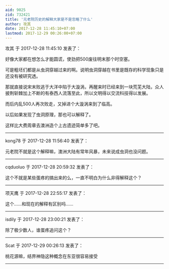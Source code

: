 ```yaml
---
aid: 9025
zid: 732421
title: '元老院历史的解释大家是不是忽略了什么'
author: 攻其
date: 2017-12-28 11:45:10+07:00
lastmod: 2017-12-29 00:26:00+07:00
---
```


攻其 于 2017-12-28 11:45:10 发表了：

好像大家都在想怎么才能圆谎，使劲把500废往明末那个时空塞。

可是粗坯们都是从虫洞穿越过来的啊。说明虫洞穿越在书里是既存的科学现象只是还没有被研究透。

那就直接说宋末败逃于大洋中陷于大漩涡，再醒来时已经来到一块荒芜大陆，众人披荆斩棘加上不断的有泰西人流落至此，所以文明得以交流科技得以发展。

而后内乱500人再次败走，又掉进个大漩涡来到了临高。

以后如果发现了虫洞原理，那也可以解释了。

这样比大费周章去澳洲造个上古遗迹简单多了吧。

---------

kong78 于 2017-12-28 11:56:40 发表了：

元老院不就是这个解释嘛，澳洲大陆有常年风暴，未来说成虫洞也没问题。

---------

cqduoluo 于 2017-12-28 20:59:32 发表了：

这个不就是某些蛋疼的搞出来的么，一直不明白为什么非得解释这个？

---------

项天鹰 于 2017-12-28 22:55:17 发表了：

这个……和现在的解释有区别吗……

---------

isdily 于 2017-12-28 23:00:21 发表了：

除了极少数人，谁蛋疼追问这个？

---------

Scat 于 2017-12-29 00:26:13 发表了：

桃花源嘛，结界神隐这种概念在东亚很容易接受

---------

